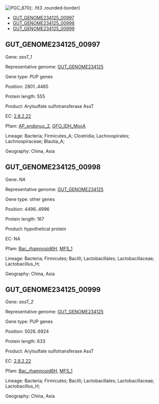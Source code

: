 ![PGC_870](../static/images/Clusters_figure/PGC_870.jpg){: .fit3 .rounded-border}

<ul id="myTab" class="nav nav-tabs">
  <li class="active">
        <a href="#tab1" data-toggle="tab">GUT_GENOME234125_00997</a>
  </li>
<li><a href="#tab2" data-toggle="tab">GUT_GENOME234125_00998</a></li>
<li><a href="#tab3" data-toggle="tab">GUT_GENOME234125_00999</a></li>
</ul>

<div id="myTabContent" class="tab-content">
  <div class="tab-pane fade in active" id="tab1">

<h2 id="GUT_GENOME234125_00997">GUT_GENOME234125_00997</h2>
<p>Gene: <em>assT_1</em>
<p>Representative genome: <a href="https://www.ebi.ac.uk/metagenomics/genomes/MGYG-HGUT-00200">GUT_GENOME234125</a></p>
<p>Gene type: PUP genes</p>
<p>Position: 2801..4465</p>
<p>Protein length: 555</p>
<p>Product: Arylsulfate sulfotransferase AssT</p>
<p>EC: <a href="https://www.brenda-enzymes.org/enzyme.php?ecno=2.8.2.22">2.8.2.22</a></p>
<p>Pfam: <a href="http://pfam.xfam.org/family/AP_endonuc_2">AP_endonuc_2</a>, <a href="http://pfam.xfam.org/family/GFO_IDH_MocA">GFO_IDH_MocA</a></p>
<p>Lineage: Bacteria; Firmicutes_A; Clostridia; Lachnospirales; Lachnospiraceae; Blautia_A; </p>
<p>Geography: China, Asia</p>
  </div>

  <div class="tab-pane fade" id="tab2">

<h2 id="GUT_GENOME234125_00998">GUT_GENOME234125_00998</h2>
<p>Gene: <em>NA</em></p>
<p>Representative genome: <a href="https://www.ebi.ac.uk/metagenomics/genomes/MGYG-HGUT-02593">GUT_GENOME234125</a></p>
<p>Gene type: other genes</p>
<p>Position: 4496..4996</p>
<p>Protein length: 167</p>
<p>Product: hypothetical protein</p>
<p>EC: NA</p>
<p>Pfam: <a href="http://pfam.xfam.org/family/Bac_rhamnosid6H">Bac_rhamnosid6H</a>, <a href="http://pfam.xfam.org/family/MFS_1">MFS_1</a></p>
<p>Lineage: Bacteria; Firmicutes; Bacilli; Lactobacillales; Lactobacillaceae; Lactobacillus_H; </p>
<p>Geography: China, Asia</p>

  </div>
  <div class="tab-pane fade" id="tab3">

<h2 id="GUT_GENOME234125_00999">GUT_GENOME234125_00999</h2>
<p>Gene: <em>assT_2</em></p>
<p>Representative genome: <a href="https://www.ebi.ac.uk/metagenomics/genomes/MGYG-HGUT-02593">GUT_GENOME234125</a></p>
<p>Gene type: PUP genes</p>
<p>Position: 5026..6924</p>
<p>Protein length: 633</p>
<p>Product: Arylsulfate sulfotransferase AssT</p>
<p>EC: <a href="https://www.brenda-enzymes.org/enzyme.php?ecno=2.8.2.22">2.8.2.22</a></p>
<p>Pfam: <a href="http://pfam.xfam.org/family/Bac_rhamnosid6H">Bac_rhamnosid6H</a>, <a href="http://pfam.xfam.org/family/MFS_1">MFS_1</a></p>
<p>Lineage: Bacteria; Firmicutes; Bacilli; Lactobacillales; Lactobacillaceae; Lactobacillus_H; </p>
<p>Geography: China, Asia</p>

  </div>
</div>
